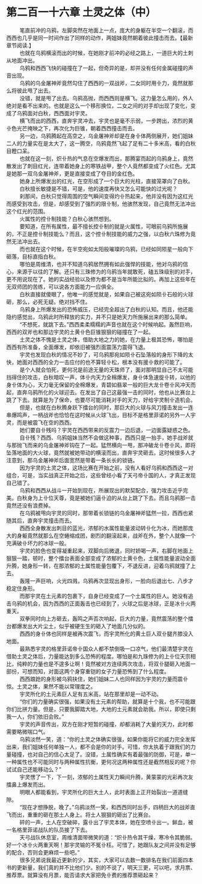 <h1>第二百一十六章 土灵之体（中）</h1>
<div id="content">&nbsp&nbsp&nbsp&nbsp&nbsp&nbsp&nbsp&nbsp
 笔直前冲的乌鸦，左脚突然在地面上一点，庞大的身躯在半空一个翻滚，而西西也几乎是同一时间作出了同样的动作，两姐妹竟然朝着彼此撞击而去。【最新章节阅读.】
 <br/>&nbsp&nbsp&nbsp&nbsp&nbsp&nbsp&nbsp&nbsp
 也就在乌鸦横滚而出的时候，在她刚才前冲的必经之路上，一道巨大的土刺从地面冲出。
 <br/>&nbsp&nbsp&nbsp&nbsp&nbsp&nbsp&nbsp&nbsp
 乌鸦和西西飞快的碰撞在了一起，但奇异的是，却并没有任何金属碰撞的声音出现。
 <br/>&nbsp&nbsp&nbsp&nbsp&nbsp&nbsp&nbsp&nbsp
 乌鸦的乌金屠神斧竟然勾住了西西的一双战斧，二女同时用卝力，竟然就那么将彼此甩了出去。
 <br/>&nbsp&nbsp&nbsp&nbsp&nbsp&nbsp&nbsp&nbsp
 没错，就是甩了出去。乌鸦高抛，而西西则是横飞。这力量怎么用的，外人绝对是看不出来的。也就是这么一个移形换位，二女之间的对手却出现了变化，变成了乌鸦面对白秋，西西面对宇灵。
 <br/>&nbsp&nbsp&nbsp&nbsp&nbsp&nbsp&nbsp&nbsp
 横飞而出的西西，直奔宇灵冲去，宇灵也是毫不示弱，一步跨出，浓烈的黄卝色光芒掩映之下，再次化为巨锥，朝着西西撞击而去。
 <br/>&nbsp&nbsp&nbsp&nbsp&nbsp&nbsp&nbsp&nbsp
 另一边，乌鸦腾起在高空之，乌金屠神斧却是在身卝体两侧展开，她们姐妹二人的力量实在是太大了，这一腾空，乌鸦竟然飞起了足有二十多米高，看的白秋目瞪口呆。
 <br/>&nbsp&nbsp&nbsp&nbsp&nbsp&nbsp&nbsp&nbsp
 也就在这一刻，炽卝热的气息在空爆发而出，那腾宴而起的乌鸦身上，竟然散发出了刺目红光，连带着她身上的寒铁战甲，整个人竟然都变成了火红色。尤其是她那一双乌金屠神斧，更是直接变成了夺目的金红色。
 <br/>&nbsp&nbsp&nbsp&nbsp&nbsp&nbsp&nbsp&nbsp
 她身上所爆发出的红光，在空形成了一个巨大的光柱，直接笼罩向了白秋。
 <br/>&nbsp&nbsp&nbsp&nbsp&nbsp&nbsp&nbsp&nbsp
 白秋擅长敏捷是不错，可是，他的速度再快又怎么可能快的过光呢？
 <br/>&nbsp&nbsp&nbsp&nbsp&nbsp&nbsp&nbsp&nbsp
 刹那间，白秋只觉得周围的空气瞬间变得灼卝热起来，他并没有因为这红光而感受到攻击，但是，却感受到了强烈的限卝制，他骇然发现，自己竟然无法冲出这个红光的范围。
 <br/>&nbsp&nbsp&nbsp&nbsp&nbsp&nbsp&nbsp&nbsp
 火属性的控卝制技能？白秋心骇然想到。
 <br/>&nbsp&nbsp&nbsp&nbsp&nbsp&nbsp&nbsp&nbsp
 要知道，在所有属性，最不擅长控卝制的就是火属性，可眼前乌鸦所施展的，不正是控卝制技能么？而且，这个控卝制技能的威力之强，以白秋六珠修为竟然无法冲出去。
 <br/>&nbsp&nbsp&nbsp&nbsp&nbsp&nbsp&nbsp&nbsp
 而也就在这个时候，在半空宛如太阳般璀璨的乌鸦，已经如同陨星一般向下砸落，目标直指白秋。
 <br/>&nbsp&nbsp&nbsp&nbsp&nbsp&nbsp&nbsp&nbsp
 哪怕是周维清，也并不知道乌鸦居然拥有如此强悍的技能，他对乌鸦的信心，来源于以往的了解。还只有三珠修为的乌鸦当年就敢死，磕五珠级别的对手，更不用说现在了。她的实战经验以及修为都不是当年所能比拟的。再加上这些年在无双师团的苦练，可以说各方面能力一应俱全。
 <br/>&nbsp&nbsp&nbsp&nbsp&nbsp&nbsp&nbsp&nbsp
 白秋直接就傻眼了，他唯一的感觉就是，如果自己被这宛如陨卝石般的火球砸，那么，必死无疑。绝对挡不住。
 <br/>&nbsp&nbsp&nbsp&nbsp&nbsp&nbsp&nbsp&nbsp
 乌鸦身上所爆发出的恐怖威压，已经完全超出了白秋的认知。而且，他还能隐约感觉出，乌鸦此时所释放的实力，并不只是她天力所施展出来的那么简单。
 <br/>&nbsp&nbsp&nbsp&nbsp&nbsp&nbsp&nbsp&nbsp
 “不想死，就跳下去。”西西柔柔糯糯的声音也就在这个时候响起。轰然巨响，西西的双斧也和那边宇灵的土黄卝色巨锥狠狠的碰撞在了一起。
 <br/>&nbsp&nbsp&nbsp&nbsp&nbsp&nbsp&nbsp&nbsp
 土灵之体不愧是土灵之体，借助大地之力的她，在力量上极其恐怖，哪怕是西西有所准备，全面爆发，却依旧被强烈面震荡力震得飞退。
 <br/>&nbsp&nbsp&nbsp&nbsp&nbsp&nbsp&nbsp&nbsp
 宇灵也发现白秋的情况不妙了，可乌鸦那宛如陨卝石坠落般的身形下降的太快，她面对西西的全力一击应付的也不算轻卝松，根本没有援卝救的可能了。
 <br/>&nbsp&nbsp&nbsp&nbsp&nbsp&nbsp&nbsp&nbsp
 是个人就会怕死，更何况是前途无量的天珠师了，面对那明显自己不太可能挡得住的攻击，白秋暗叹一声，体卝内天力全棉爆发，身卝体急速旋卝转，以他的身卝体为心，天力毫无保留的全棉爆发，青碧如翡翠一般的巨大龙卝卷卝风冲天而起，直奔乌鸦所化的火球迎去。在发出了自己这最强一击的同时，他也从比赛台上跳了下去。就算是为了保命，也要尽可能消耗对手的天力，好给宇灵制卝造机会。
 <br/>&nbsp&nbsp&nbsp&nbsp&nbsp&nbsp&nbsp&nbsp
 但是，也就在白秋腾身跃下擂台的同时，那巨大的火球与风刀撞击发出一连串爆鸣声，一柄战斧也恰恰在这时候从火球飞出，目标不是格里菲诺的另外一人宇灵，而是被震飞在空的西西。
 <br/>&nbsp&nbsp&nbsp&nbsp&nbsp&nbsp&nbsp&nbsp
 她们要自卝残吗？宇灵在西西带来的反震力一边后退，一边面露疑惑之色。
 <br/>&nbsp&nbsp&nbsp&nbsp&nbsp&nbsp&nbsp&nbsp
 自卝残？西西、乌鸦姐妹当然不会做这种事，西西只是一抬手，她手战斧就与那抛飞而来的乌金屠神斧钩在了一起。猛然横向一甩，那冲破龙卝卷卝风，即将坠落地面的大火球，竟然就被她带动的横滚而出，直奔宇灵砸去。这时候很多人才注意到，那乌金屠神斧后面宽然是带着一条长长的锁链。
 <br/>&nbsp&nbsp&nbsp&nbsp&nbsp&nbsp&nbsp&nbsp
 因为宇灵的土灵之体，这场比赛在开始之前，没有人看好乌鸦和西西这一对组合，可是，当实战真正开始之后，这些曾经小看了天弓帝卝国的人，才真正发现自己错了。
 <br/>&nbsp&nbsp&nbsp&nbsp&nbsp&nbsp&nbsp&nbsp
 乌鸦和西西从战斗一开始到现在，所展现出的默契配合，强力攻击近乎完美。白秋身为上卝位天尊，竟是被她们逼卝迫的从台上跳了下去。而且乌鸦那一击竟然还没有浪费掉。
 <br/>&nbsp&nbsp&nbsp&nbsp&nbsp&nbsp&nbsp&nbsp
 在乌鸦被甩向宇灵的同时，那带着长锁链的乌金屠神斧猛然一拉，西西也紧随其后，直奔宇灵撞击而去。
 <br/>&nbsp&nbsp&nbsp&nbsp&nbsp&nbsp&nbsp&nbsp
 西西全身散发出刺目的蓝光，浓郁的水属性能量波动转卝化为冰，而她那庞大的身躯竟然就那么在空蜷缩成团，剧烈的翻滚起来，战斧在外，整个人就像一个充满破卝坏力的冰球一般。
 <br/>&nbsp&nbsp&nbsp&nbsp&nbsp&nbsp&nbsp&nbsp
 宇灵的脸色也变得凝重起来，双脚向后微退，同时娇喝一声，右脚在地面上狠狠一踏，顿时，整个擂台表面全部变成了浓郁的土黄卝色，土属性能量波动全面升腾，她身形一转，在那浓郁的土属性能量包覆下，不退反进，迎着乌鸦就撞了上去。
 <br/>&nbsp&nbsp&nbsp&nbsp&nbsp&nbsp&nbsp&nbsp
 轰隆一声巨响，火光四溅，乌鸦再次显现出身形，一脸向后退出七、八步才稳定住身形。
 <br/>&nbsp&nbsp&nbsp&nbsp&nbsp&nbsp&nbsp&nbsp
 而那宇灵在土元素的包裹下，自身已经变成了一个土属性的巨人。她没有追击乌鸦的机会，因为西西的正面轰击也已经到了，火球之后是冰球，正是冰卝火两重天。
 <br/>&nbsp&nbsp&nbsp&nbsp&nbsp&nbsp&nbsp&nbsp
 双拳同时向上方砸去，轰鸣之声否次响起，巨大的力量，竟然震荡的整个擂台都爆发出大片尘土，似乎被硬生生的砸入了地面几分似的。
 <br/>&nbsp&nbsp&nbsp&nbsp&nbsp&nbsp&nbsp&nbsp
 西西的身卝体也同样是被再次震飞，而宇灵所化的黄土巨人双卝腿齐膝没入地面。
 <br/>&nbsp&nbsp&nbsp&nbsp&nbsp&nbsp&nbsp&nbsp
 最熟悉宇灵的格里菲诺帝卝国众人都不禁倒吸一口凉气，他们最清楚宇灵在借助土灵之体后，力量能达到多么恐怖的程度。哪怕是和九珠修为的上卝位天宗相比，纯粹的力量也是不遑多让啊！竟然被对方连续两次攻击，将双卝腿砸入地面一部份，可想而知，对面这两个身穿重铠的女子力量恐怖到了什么程度。
 <br/>&nbsp&nbsp&nbsp&nbsp&nbsp&nbsp&nbsp&nbsp
 西西踉跄的身形被乌鸦扶住，她们姐妹二人也同样因为宇灵的力量而震卝惊。土灵之体，果然不能以常理度之。
 <br/>&nbsp&nbsp&nbsp&nbsp&nbsp&nbsp&nbsp&nbsp
 宇灵所化的土元素巨人足有五米高，站在那里却是一动不动。
 <br/>&nbsp&nbsp&nbsp&nbsp&nbsp&nbsp&nbsp&nbsp
 “你们的力量确实很强，如果没有土元素的帮助，就算是十个我，也不可能跟你们比拼力量。但是，只要我脚踏大地，大地的土元素就会助我。所以，即使只剩我一人，你们依旧会败。”
 <br/>&nbsp&nbsp&nbsp&nbsp&nbsp&nbsp&nbsp&nbsp
 宇灵的声音传出，双方在刚才短暂的碰撞，却都消耗了大量的天力，此时都需要略微喘口气。
 <br/>&nbsp&nbsp&nbsp&nbsp&nbsp&nbsp&nbsp&nbsp
 乌鸦淡然一笑，道：“你的土灵之体确实很强，如果你能将它的威力完全发挥出来，我们姐妹任何单独一人，都不会是你的对手。可惜，你太执着于跟我们的力量碰撞，也对自己的信心太足了。没错，土属性确实有着最强的防御，可是，单一一种属性也不可能同时与两种属性抗衡，更何况这两种属性还是截然相反的呢？你试试自己还能移动么？”
 <br/>&nbsp&nbsp&nbsp&nbsp&nbsp&nbsp&nbsp&nbsp
 宇灵愣了一下，下一刻，浓郁的土属性天力瞬间升腾，黄蒙蒙的光彩再次友擂鼻上爆发而出。
 <br/>&nbsp&nbsp&nbsp&nbsp&nbsp&nbsp&nbsp&nbsp
 明眼人都能看到，宇灵所化的巨大土人，此时表面上正开始裂出一道道缝隙。
 <br/>&nbsp&nbsp&nbsp&nbsp&nbsp&nbsp&nbsp&nbsp
 “现在才想挣脱，晚了。”乌鸦淡然一笑，和西西同时出手，四柄巨大的战斧直飞而出，重重的砸在那土人身上。将土人狠狠的砸出了比赛台。
 <br/>&nbsp&nbsp&nbsp&nbsp&nbsp&nbsp&nbsp&nbsp
 砰的一声，土人在空破碎，露卝出了宇灵本体，她在空喷卝出一。鲜血，被一名格里菲诺战队的队员接了下去。
 <br/>&nbsp&nbsp&nbsp&nbsp&nbsp&nbsp&nbsp&nbsp
 天弓战队休息室，周维清面带微笑的道：“炽卝热令其干燥，寒冷令其脆弱。好一个冰卝火两重天啊！那宇灵输的不冤卝枉。可惜了，她跟队友之间并没有足够的配合，否则会更麻烦一些吧。”
 <br/>&nbsp&nbsp&nbsp&nbsp&nbsp&nbsp&nbsp&nbsp
 很多兄弟说我最近更新的少，其实，大家可以去数一数排名在我们前面四本书的更新量，我们真的并不比他们少。别的不说了，明天三更，可以吧，求月票、推荐票。就算没有月票，能否请求大家把免卝费的推荐票砸起来？
 <br/>&nbsp&nbsp&nbsp&nbsp&nbsp&nbsp&nbsp&nbsp
 <br/>&nbsp&nbsp&nbsp&nbsp&nbsp&nbsp&nbsp&nbsp
</div>
